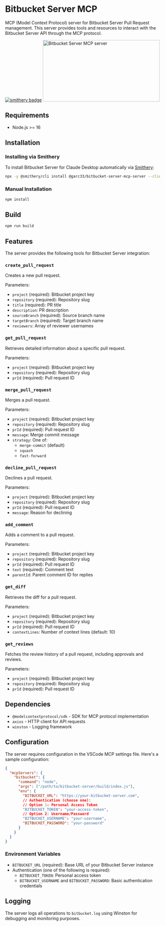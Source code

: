 # Bitbucket Server MCP

MCP (Model Context Protocol) server for Bitbucket Server Pull Request management. This server provides tools and resources to interact with the Bitbucket Server API through the MCP protocol.

[![smithery badge](https://smithery.ai/badge/@garc33/bitbucket-server-mcp-server)](https://smithery.ai/server/@garc33/bitbucket-server-mcp-server)
<a href="https://glama.ai/mcp/servers/jskr5c1zq3"><img width="380" height="200" src="https://glama.ai/mcp/servers/jskr5c1zq3/badge" alt="Bitbucket Server MCP server" /></a>

## Requirements

- Node.js >= 16

## Installation

### Installing via Smithery

To install Bitbucket Server for Claude Desktop automatically via [Smithery](https://smithery.ai/server/@garc33/bitbucket-server-mcp-server):

```bash
npx -y @smithery/cli install @garc33/bitbucket-server-mcp-server --client claude
```

### Manual Installation
```bash
npm install
```

## Build

```bash
npm run build
```

## Features

The server provides the following tools for Bitbucket Server integration:

### `create_pull_request`

Creates a new pull request.

Parameters:

- `project` (required): Bitbucket project key
- `repository` (required): Repository slug
- `title` (required): PR title
- `description`: PR description
- `sourceBranch` (required): Source branch name
- `targetBranch` (required): Target branch name
- `reviewers`: Array of reviewer usernames

### `get_pull_request`

Retrieves detailed information about a specific pull request.

Parameters:

- `project` (required): Bitbucket project key
- `repository` (required): Repository slug
- `prId` (required): Pull request ID

### `merge_pull_request`

Merges a pull request.

Parameters:

- `project` (required): Bitbucket project key
- `repository` (required): Repository slug
- `prId` (required): Pull request ID
- `message`: Merge commit message
- `strategy`: One of:
  - `merge-commit` (default)
  - `squash`
  - `fast-forward`

### `decline_pull_request`

Declines a pull request.

Parameters:

- `project` (required): Bitbucket project key
- `repository` (required): Repository slug
- `prId` (required): Pull request ID
- `message`: Reason for declining

### `add_comment`

Adds a comment to a pull request.

Parameters:

- `project` (required): Bitbucket project key
- `repository` (required): Repository slug
- `prId` (required): Pull request ID
- `text` (required): Comment text
- `parentId`: Parent comment ID for replies

### `get_diff`

Retrieves the diff for a pull request.

Parameters:

- `project` (required): Bitbucket project key
- `repository` (required): Repository slug
- `prId` (required): Pull request ID
- `contextLines`: Number of context lines (default: 10)

### `get_reviews`

Fetches the review history of a pull request, including approvals and reviews.

Parameters:

- `project` (required): Bitbucket project key
- `repository` (required): Repository slug
- `prId` (required): Pull request ID

## Dependencies

- `@modelcontextprotocol/sdk` - SDK for MCP protocol implementation
- `axios` - HTTP client for API requests
- `winston` - Logging framework

## Configuration

The server requires configuration in the VSCode MCP settings file. Here's a sample configuration:

```json
{
  "mcpServers": {
    "bitbucket": {
      "command": "node",
      "args": ["/path/to/bitbucket-server/build/index.js"],
      "env": {
        "BITBUCKET_URL": "https://your-bitbucket-server.com",
        // Authentication (choose one):
        // Option 1: Personal Access Token
        "BITBUCKET_TOKEN": "your-access-token",
        // Option 2: Username/Password
        "BITBUCKET_USERNAME": "your-username",
        "BITBUCKET_PASSWORD": "your-password"
      }
    }
  }
}
```

### Environment Variables

- `BITBUCKET_URL` (required): Base URL of your Bitbucket Server instance
- Authentication (one of the following is required):
  - `BITBUCKET_TOKEN`: Personal access token
  - `BITBUCKET_USERNAME` and `BITBUCKET_PASSWORD`: Basic authentication credentials

## Logging

The server logs all operations to `bitbucket.log` using Winston for debugging and monitoring purposes.
